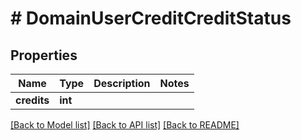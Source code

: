 # # DomainUserCreditCreditStatus

## Properties

Name | Type | Description | Notes
------------ | ------------- | ------------- | -------------
**credits** | **int** |  |

[[Back to Model list]](../../README.md#models) [[Back to API list]](../../README.md#endpoints) [[Back to README]](../../README.md)
